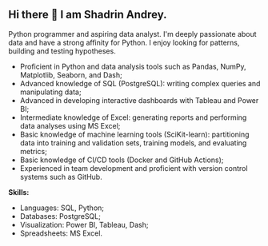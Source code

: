 ## Hi there 👋 I am Shadrin Andrey.

Python programmer and aspiring data analyst. I'm deeply passionate about data and have a strong affinity for Python. I enjoy looking for patterns, building and testing hypotheses.

- Proficient in Python and data analysis tools such as Pandas, NumPy, Matplotlib, Seaborn, and Dash;
- Advanced knowledge of SQL (PostgreSQL): writing complex queries and manipulating data;
- Advanced in developing interactive dashboards with Tableau and Power BI;
- Intermediate knowledge of Excel: generating reports and performing data analyses using MS Excel;
- Basic knowledge of machine learning tools (SciKit-learn): partitioning data into training and validation sets, training models, and evaluating metrics;
- Basic knowledge of CI/CD tools (Docker and GitHub Actions);
- Experienced in team development and proficient with version control systems such as GitHub.

**Skills:**
- Languages: SQL, Python;
- Databases: PostgreSQL;
- Visualization: Power BI, Tableau, Dash;
- Spreadsheets: MS Excel.
